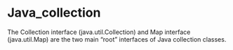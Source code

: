 # Java_collection
The Collection interface (java.util.Collection) and Map interface (java.util.Map) are the two main “root” interfaces of Java collection classes.
